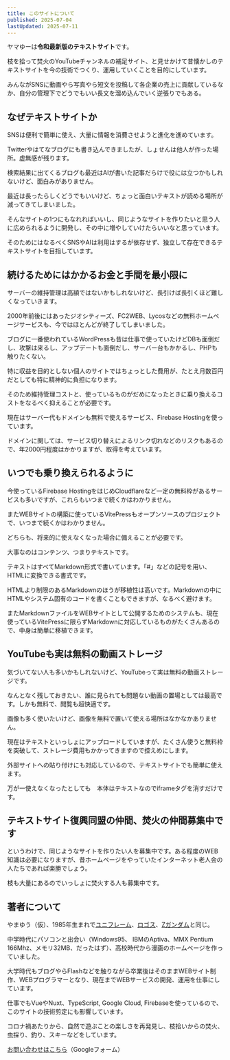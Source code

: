 ```yaml
---
title: このサイトについて
published: 2025-07-04
lastUpdated: 2025-07-11
---
```


ヤマゆーは**令和最新版のテキストサイト**です。

枝を拾って焚火のYouTubeチャンネルの補足サイト、と見せかけて昔懐かしのテキストサイトを今の技術でつくり、運用していくことを目的にしています。

みんながSNSに動画やら写真やら短文を投稿して各企業の売上に貢献しているなか、自分の管理下でどうでもいい長文を溜め込んでいく逆張りでもある。


## なぜテキストサイトか

SNSは便利で簡単に使え、大量に情報を消費させようと進化を進めています。

Twitterやはてなブログにも書き込んできましたが、しょせんは他人が作った場所。虚無感が残ります。

検索結果に出てくるブログも最近はAIが書いた記事だらけで役には立つかもしれないけど、面白みがありません。

最近は長ったらしくどうでもいいけど、ちょっと面白いテキストが読める場所が減ってきてしまいました。

そんなサイトの1つにもなれればいいし、同じようなサイトを作りたいと思う人に広められるように開発し、その中に増やしていけたらいいなと思っています。

そのためにはなるべくSNSやAIは利用はするが依存せず、独立して存在できるテキストサイトを目指しています。

## 続けるためにはかかるお金と手間を最小限に

サーバーの維持管理は高額ではないかもしれないけど、長引けば長引くほど難しくなっていきます。

2000年前後にはあったジオシティーズ、FC2WEB、Lycosなどの無料ホームページサービスも、今ではほとんどが終了してしまいました。

ブログに一番使われているWordPressも昔は仕事で使っていたけどDBも面倒だし、攻撃は来るし、アップデートも面倒だし、サーバー台もかかるし、PHPも触りたくない。

特に収益を目的としない個人のサイトではちょっとした費用が、たとえ月数百円だとしても特に精神的に負担になります。

そのため維持管理コストと、使っているものがだめになったときに乗り換えるコストをなるべく抑えることが必要です。

現在はサーバー代もドメインも無料で使えるサービス、Firebase Hostingを使っています。

ドメインに関しては、サービス切り替えによるリンク切れなどのリスクもあるので、年2000円程度はかかりますが、取得を考えています。

## いつでも乗り換えられるように

今使っているFirebase HostingをはじめCloudflareなど一定の無料枠があるサービスも多いですが、これらもいつまで続くかはわかりません。

またWEBサイトの構築に使っているVitePressもオープンソースのプロジェクトで、いつまで続くかはわかりません。

どちらも、将来的に使えなくなった場合に備えることが必要です。

大事なのはコンテンツ、つまりテキストです。

テキストはすべてMarkdown形式で書いています。「#」などの記号を用い、HTMLに変換できる書式です。

HTMLより制限のあるMarkdownのほうが移植性は高いです。Markdownの中にHTMLやシステム固有のコードを書くこともできますが、なるべく避けます。

またMarkdownファイルをWEBサイトとして公開するためのシステムも、現在使っているVitePressに限らずMarkdownに対応しているものがたくさんあるので、中身は簡単に移植できます。

## YouTubeも実は無料の動画ストレージ

気づいてない人も多いかもしれないけど、YouTubeって実は無料の動画ストレージです。

なんとなく残しておきたい、誰に見られても問題ない動画の置場としては最高です。しかも無料で、閲覧も超快適です。

画像も多く使いたいけど、画像を無料で置いて使える場所はなかなかありません。

現在はテキストといっしょにアップロードしていますが、たくさん使うと無料枠を突破して、ストレージ費用もかかってきますので控えめにします。

外部サイトへの貼り付けにも対応しているので、テキストサイトでも簡単に使えます。

万が一使えなくなったとしても　本体はテキストなのでiframeタグを消すだけです。

## テキストサイト復興同盟の仲間、焚火の仲間募集中です

というわけで、同じようなサイトを作りたい人を募集中です。ある程度のWEB知識は必要になりますが、昔ホームページをやっていたインターネット老人会の人たちであれば楽勝でしょう。

枝も大量にあるのでいっしょに焚火する人も募集中です。


## 著者について
やまゆう（仮）、1985年生まれで[ユニフレーム](https://www.uniflame.co.jp/company#history)、[ロゴス](https://www.logos.ne.jp/special/171)、[Zガンダム](https://ja.wikipedia.org/wiki/%E6%A9%9F%E5%8B%95%E6%88%A6%E5%A3%AB%CE%96%E3%82%AC%E3%83%B3%E3%83%80%E3%83%A0)と同じ。

中学時代にパソコンと出会い（Windows95、 IBMのAptiva、MMX Pentium 166Mhz、メモリ32MB、だったはず）、高校時代から漫画のホームページを作っていました。

大学時代もブログやらFlashなどを触りながら卒業後はそのままWEBサイト制作、WEBプログラマーとなり、現在までWEBサービスの開発、運用を仕事にしています。

仕事でもVueやNuxt、TypeScript, Google Cloud, Firebaseを使っているので、このサイトの技術剪定にも影響しています。

コロナ禍あたりから、自然で遊ぶことの楽しさを再発見し、枝拾いからの焚火、虫採り、釣り、スキーなどをしています。

[お問い合わせはこちら](https://docs.google.com/forms/d/e/1FAIpQLScZULbUV8TT8dPeRIs1EOGr2-RXA0YEQkC1mRKtD4ucNwqiZg/viewform?usp=dialog)（Googleフォーム）
